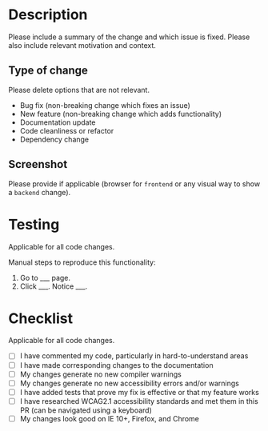 # Description

Please include a summary of the change and which issue is fixed. Please also include relevant motivation and context.

## Type of change

Please delete options that are not relevant.

- Bug fix (non-breaking change which fixes an issue)
- New feature (non-breaking change which adds functionality)
- Documentation update
- Code cleanliness or refactor
- Dependency change

## Screenshot

Please provide if applicable (browser for `frontend` or any visual way to show a `backend` change).

# Testing

Applicable for all code changes.

Manual steps to reproduce this functionality:

1.  Go to \_\_\_ page.
2.  Click \_\_\_. Notice \_\_\_.

# Checklist

Applicable for all code changes.

- [ ] I have commented my code, particularly in hard-to-understand areas
- [ ] I have made corresponding changes to the documentation
- [ ] My changes generate no new compiler warnings
- [ ] My changes generate no new accessibility errors and/or warnings
- [ ] I have added tests that prove my fix is effective or that my feature works
- [ ] I have researched WCAG2.1 accessibility standards and met them in this PR (can be navigated using a keyboard)
- [ ] My changes look good on IE 10+, Firefox, and Chrome
